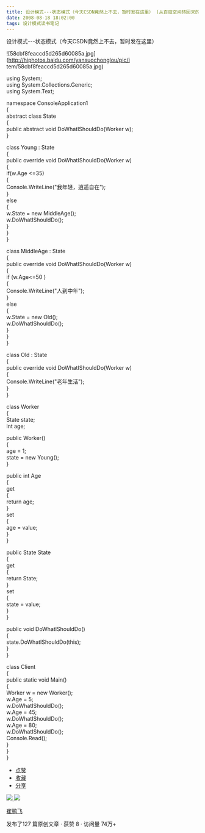 ```yaml
---
title: 设计模式---状态模式（今天CSDN竟然上不去，暂时发在这里） (从百度空间转回来的)
date: 2008-08-18 18:02:00
tags: 设计模式读书笔记
---
```

设计模式---状态模式（今天CSDN竟然上不去，暂时发在这里）

![58cbf8feaccd5d265d60085a.jpg](http://hiphotos.baidu.com/yansuochonglou/pic/i
tem/58cbf8feaccd5d265d60085a.jpg)

using System;  
using System.Collections.Generic;  
using System.Text;

namespace ConsoleApplication1  
{  
abstract class State  
{  
public abstract void DoWhatIShouldDo(Worker w);  
}

class Young : State  
{  
public override void DoWhatIShouldDo(Worker w)  
{  
if(w.Age <=35)  
{  
Console.WriteLine("我年轻，逍遥自在");  
}  
else  
{  
w.State = new MiddleAge();  
w.DoWhatIShouldDo();  
}  
}  
}

class MiddleAge : State  
{  
public override void DoWhatIShouldDo(Worker w)  
{  
if (w.Age<=50 )  
{  
Console.WriteLine("人到中年");  
}  
else  
{  
w.State = new Old();  
w.DoWhatIShouldDo();  
}  
}  
}

class Old : State  
{  
public override void DoWhatIShouldDo(Worker w)  
{  
Console.WriteLine("老年生活");  
}  
}

class Worker  
{  
State state;  
int age;

public Worker()  
{  
age = 1;  
state = new Young();  
}  
  
public int Age  
{  
get  
{  
return age;  
}  
set  
{  
age = value;  
}  
}

public State State  
{  
get  
{  
return State;  
}  
set  
{  
state = value;  
}  
}

public void DoWhatIShouldDo()  
{  
state.DoWhatIShouldDo(this);  
}  
}

class Client  
{  
public static void Main()  
{  
Worker w = new Worker();  
w.Age = 5;  
w.DoWhatIShouldDo();  
w.Age = 45;  
w.DoWhatIShouldDo();  
w.Age = 80;  
w.DoWhatIShouldDo();  
Console.Read();  
}  
}  
}

  * [ 点赞  ](javascript:;)
  * [ 收藏  ](javascript:;)
  * [ 分享 ](javascript:;)

[ ![](https://profile.csdnimg.cn/5/2/5/3_cuipengfei1)
![](https://g.csdnimg.cn/static/user-reg-year/1x/11.png)
](https://blog.csdn.net/cuipengfei1)

[ 崔鹏飞 ](https://blog.csdn.net/cuipengfei1)

发布了127 篇原创文章  ·  获赞 8  ·  访问量 74万+

